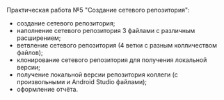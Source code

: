 Практическая работа №5 "Создание сетевого репозитория":
- создание сетевого репозитория;
- наполнение сетевого репозитория 3 файлами с различным расширением;
- ветвление сетевого репозитория (4 ветки с разным колличеством файлов);
- клонирование сетевого репозитория для получения локальной версии;
- получение локальной версии репозитория коллеги (с произвольными и Android Studio файлами);
- оформление отчёта.

